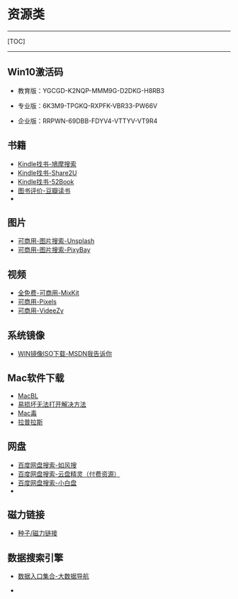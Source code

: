 # 资源类

---

[TOC]

---

## Win10激活码

- 教育版：YGCGD-K2NQP-MMM9G-D2DKG-H8RB3

- 专业版：6K3M9-TPGKQ-RXPFK-VBR33-PW66V

- 企业版：RRPWN-69DBB-FDYV4-VTTYV-VT9R4

## 书籍

- [Kindle找书-鳩摩搜索](https://www.jiumodiary.com/)
- [Kindle找书-Share2U](http://www.share2uu.com/)
- [Kindle找书-52Book](http://www.52book.me/)
- [图书评价-豆瓣读书](https://book.douban.com/)
- 

## 图片

- [可商用-图片搜索-Unsplash](https://unsplash.com/)
- [可商用-图片搜索-PixyBay](https://pixabay.com/zh/)

## 视频

- [全免费-可商用-MixKit](mixkit.co)
- [可商用-Pixels](Pexels.com)
- [可商用-VideeZy](videezy.com)

## 系统镜像

- [WIN镜像ISO下载-MSDN我告诉你](https://msdn.itellyou.cn/)

## Mac软件下载

- [MacBL](https://www.macbl.com/)
- [易损坏无法打开解决方法](https://www.macbl.com/article/tips/2123)
- [Mac毒](https://www.macdo.cn/)
- [拉普拉斯](http://www.lapulace.com/)

## 网盘

- [百度网盘搜索-如风搜](http://www.rufengso.net/)
- [百度网盘搜索-云盘精灵（付费资源）](https://www.yunpanjingling.com/)
- [百度网盘搜索-小白盘](https://www.xiaobaipan.com/)
- 

## 磁力链接

- [种子/磁力链接](https://suoweihu.github.io/WebUtilities/src-magnet)

## 数据搜索引擎

- [数据入口集合-大数据导航](http://hao.199it.com/)

- 